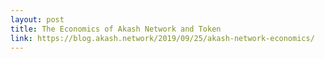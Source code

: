 ```yaml
---
layout: post
title: The Economics of Akash Network and Token
link: https://blog.akash.network/2019/09/25/akash-network-economics/
---
```

